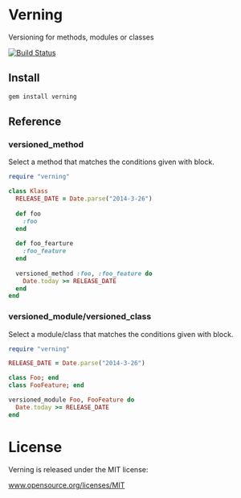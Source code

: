 Verning
=========
Versioning for methods, modules or classes

[![Build Status](https://travis-ci.org/eccyan/verning.svg?branch=master)](https://travis-ci.org/eccyan/verning)

## Install
```sh
gem install verning
```

## Reference
### versioned_method
Select a method that matches the conditions given with block.
```ruby
require "verning"

class Klass
  RELEASE_DATE = Date.parse("2014-3-26")
  
  def foo
    :foo
  end
  
  def foo_fearture
    :foo_feature
  end
  
  versioned_method :foo, :foo_feature do 
    Date.today >= RELEASE_DATE 
  end
end
```

### versioned_module/versioned_class
Select a module/class that matches the conditions given with block.
```ruby
require "verning"

RELEASE_DATE = Date.parse("2014-3-26")

class Foo; end
class FooFeature; end

versioned_module Foo, FooFeature do
  Date.today >= RELEASE_DATE
end
```

# License
Verning is released under the MIT license:

www.opensource.org/licenses/MIT
